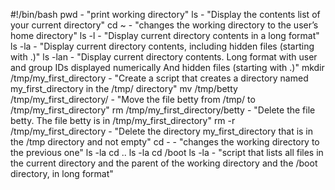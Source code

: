 #!/bin/bash
pwd - "print working directory"
ls - "Display the contents list of your current directory"
cd ~ - "changes the working directory to the user’s home directory"
ls -l - "Display current directory contents in a long format"
ls -la - "Display current directory contents, including hidden files (starting with .)"
ls -lan - "Display current directory contents. Long format with user and group IDs displayed numerically And hidden files (starting with .)"
mkdir /tmp/my_first_directory - "Create a script that creates a directory named my_first_directory in the /tmp/ directory"
mv /tmp/betty /tmp/my_first_directory/ - "Move the file betty from /tmp/ to /tmp/my_first_directory"
rm /tmp/my_first_directory/betty - "Delete the file betty. The file betty is in /tmp/my_first_directory"
rm -r /tmp/my_first_directory - "Delete the directory my_first_directory that is in the /tmp directory and not empty"
cd - - "changes the working directory to the previous one"
ls -la cd .. ls -la cd /boot ls -la - "script that lists all files in the current directory and the parent of the working directory and the /boot directory, in long format"
